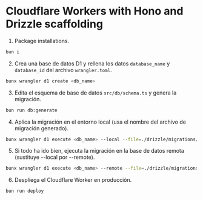 # Cloudflare Workers with Hono and Drizzle scaffolding

1. Package installations.

```bash
bun i
```

2. Crea una base de datos D1 y rellena los datos `database_name` y `database_id` del archivo `wrangler.toml`.

```bash
bunx wrangler d1 create <db_name>
```

3. Edita el esquema de base de datos `src/db/schema.ts` y genera la migración.

```bash
bun run db:generate
```

4. Aplica la migración en el entorno local (usa el nombre del archivo de migración generado).

```bash
bunx wrangler d1 execute <db_name> --local --file=./drizzle/migrations/<migration_name>.sql
```

5. Si todo ha ido bien, ejecuta la migración en la base de datos remota (sustituye --local por --remote).

```bash
bunx wrangler d1 execute <db_name> --remote --file=./drizzle/migrations/<migration_name>.sql
```

6. Despliega el Cloudflare Worker en producción.

```bash
bun run deploy
```
